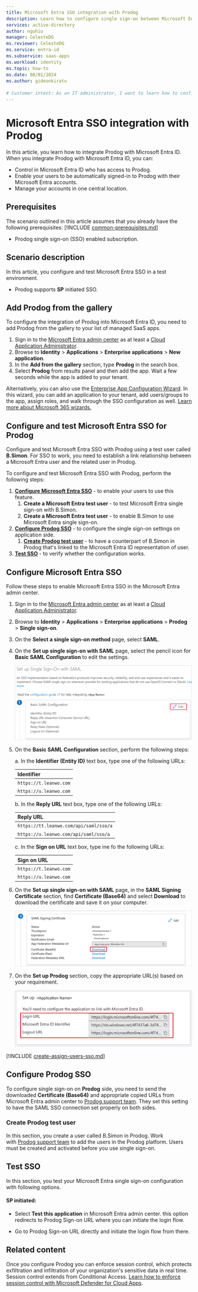 ```yaml
---
title: Microsoft Entra SSO integration with Prodog
description: Learn how to configure single sign-on between Microsoft Entra ID and Prodog.
services: active-directory
author: nguhiu
manager: CelesteDG
ms.reviewer: CelesteDG
ms.service: entra-id
ms.subservice: saas-apps
ms.workload: identity
ms.topic: how-to
ms.date: 08/01/2024
ms.author: gideonkiratu

# Customer intent: As an IT administrator, I want to learn how to configure single sign-on between Microsoft Entra ID and Directory Services so that I can control who has access to Directory Services, enable automatic sign-in with Microsoft Entra accounts, and manage my accounts in one central location.
---
```


# Microsoft Entra SSO integration with Prodog

In this article,  you learn how to integrate Prodog with Microsoft Entra ID. When you integrate Prodog with Microsoft Entra ID, you can:

* Control in Microsoft Entra ID who has access to Prodog.
* Enable your users to be automatically signed-in to Prodog with their Microsoft Entra accounts.
* Manage your accounts in one central location.

## Prerequisites
The scenario outlined in this article assumes that you already have the following prerequisites:
[!INCLUDE [common-prerequisites.md](~/identity/saas-apps/includes/common-prerequisites.md)]
* Prodog single sign-on (SSO) enabled subscription.

## Scenario description

In this article,  you configure and test Microsoft Entra SSO in a test environment.

* Prodog supports **SP** initiated SSO.


## Add Prodog from the gallery

To configure the integration of Prodog into Microsoft Entra ID, you need to add Prodog from the gallery to your list of managed SaaS apps.

1. Sign in to the [Microsoft Entra admin center](https://entra.microsoft.com) as at least a [Cloud Application Administrator](~/identity/role-based-access-control/permissions-reference.md#cloud-application-administrator).
1. Browse to **Identity** > **Applications** > **Enterprise applications** > **New application**.
1. In the **Add from the gallery** section, type **Prodog** in the search box.
1. Select **Prodog** from results panel and then add the app. Wait a few seconds while the app is added to your tenant.

Alternatively, you can also use the [Enterprise App Configuration Wizard](https://portal.office.com/AdminPortal/home?Q=Docs#/azureadappintegration). In this wizard, you can add an application to your tenant, add users/groups to the app, assign roles, and walk through the SSO configuration as well. [Learn more about Microsoft 365 wizards.](/microsoft-365/admin/misc/azure-ad-setup-guides)

## Configure and test Microsoft Entra SSO for Prodog

Configure and test Microsoft Entra SSO with Prodog using a test user called **B.Simon**. For SSO to work, you need to establish a link relationship between a Microsoft Entra user and the related user in Prodog.

To configure and test Microsoft Entra SSO with Prodog, perform the following steps:

1. **[Configure Microsoft Entra SSO](#configure-microsoft-entra-sso)** - to enable your users to use this feature.
    1. **Create a Microsoft Entra test user** - to test Microsoft Entra single sign-on with B.Simon.
    1. **Create a Microsoft Entra test user** - to enable B.Simon to use Microsoft Entra single sign-on.
1. **[Configure Prodog SSO](#configure-prodog-sso)** - to configure the single sign-on settings on application side.
    1. **[Create Prodog test user](#create-prodog-test-user)** - to have a counterpart of B.Simon in Prodog that's linked to the Microsoft Entra ID representation of user.
1. **[Test SSO](#test-sso)** - to verify whether the configuration works.

## Configure Microsoft Entra SSO

Follow these steps to enable Microsoft Entra SSO in the Microsoft Entra admin center.

1. Sign in to the [Microsoft Entra admin center](https://entra.microsoft.com) as at least a [Cloud Application Administrator](~/identity/role-based-access-control/permissions-reference.md#cloud-application-administrator).
1. Browse to **Identity** > **Applications** > **Enterprise applications** > **Prodog** > **Single sign-on**.
1. On the **Select a single sign-on method** page, select **SAML**.
1. On the **Set up single sign-on with SAML** page, select the pencil icon for **Basic SAML Configuration** to edit the settings.

   ![Screenshot shows how to edit Basic SAML Configuration.](common/edit-urls.png "Basic Configuration")

1. On the **Basic SAML Configuration** section, perform the following steps:

    a. In the **Identifier (Entity ID)** text box, type one of the following URLs:

    | Identifier |
    |------|
    | `https://t.leanwo.com` |
    | `https://u.leanwo.com`|

    b. In the **Reply URL** text box, type one of the following URLs:

    | Reply URL |
    |------|
    | `https://tt.leanwo.com/api/saml/sso/a` |
    | `https://u.leanwo.com/api/saml/sso/a`|
    

    c. In the **Sign on URL** text box, type ine fo the following URLs:

    | Sign on URL |
    |------|
    | `https://t.leanwo.com` |
    | `https://u.leanwo.com`|

1. On the **Set up single sign-on with SAML** page, in the **SAML Signing Certificate** section,  find **Certificate (Base64)** and select **Download** to download the certificate and save it on your computer.

	![Screenshot shows The Certificate download link.](common/certificatebase64.png "Certificate")

1. On the **Set up Prodog** section, copy the appropriate URL(s) based on your requirement.

	![Screenshot shows how to copy configuration URLs.](common/copy-configuration-urls.png "Configuration")
    

[!INCLUDE [create-assign-users-sso.md](~/identity/saas-apps/includes/create-assign-users-sso.md)]

## Configure Prodog SSO

To configure single sign-on on **Prodog** side, you need to send the downloaded **Certificate (Base64)** and appropriate copied URLs from Microsoft Entra admin center to [Prodog support team](mailto:15800458450@leanwo.com). They set this setting to have the SAML SSO connection set properly on both sides.

### Create Prodog test user

In this section, you create a user called B.Simon in Prodog. Work with [Prodog support team](mailto:15800458450@leanwo.com) to add the users in the Prodog platform. Users must be created and activated before you use single sign-on.

## Test SSO 

In this section, you test your Microsoft Entra single sign-on configuration with following options.
 
#### SP initiated:
 
* Select **Test this application** in Microsoft Entra admin center. this option redirects to Prodog Sign-on URL where you can initiate the login flow.  
 
* Go to Prodog Sign-on URL directly and initiate the login flow from there.

## Related content

Once you configure Prodog you can enforce session control, which protects exfiltration and infiltration of your organization's sensitive data in real time. Session control extends from Conditional Access. [Learn how to enforce session control with Microsoft Defender for Cloud Apps](/cloud-app-security/proxy-deployment-any-app).


